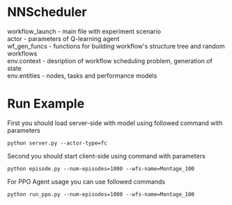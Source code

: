 # NNScheduler
workflow_launch - main file with experiment scenario  
actor - parameters of Q-learning agent  
wf_gen_funcs - functions for building workflow's structure tree and random workflows  
env.context - desription of workflow scheduling problem, generation of state  
env.entities - nodes, tasks and performance models  

# Run Example
First you should load server-side with model using followed command with parameters
```
python server.py --actor-type=fc 
```

Second you should start client-side using command with parameters

```
python episode.py --num-episodes=1000 --wfs-name=Montage_100
```

For PPO Agent usage you can use followed commands

```
python run_ppo.py --num-episodes=1000 --wfs-name=Montage_100
```
